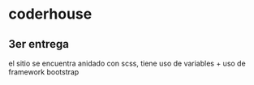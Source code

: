 # coderhouse

## 3er entrega


el sitio se encuentra anidado con scss, tiene uso de variables + uso de framework bootstrap
